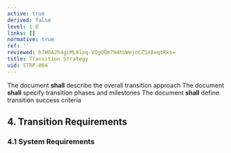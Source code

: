 ```yaml
---
active: true
derived: false
level: 1.0
links: []
normative: true
ref: ''
reviewed: h7HOA2h4gcML8loq-VOgOQm7N4hUWejnCZ5X8eqtRks=
title: Transition Strategy
uid: STRP-004
---
```


The document **shall** describe the overall transition approach
The document **shall** specify transition phases and milestones
The document **shall** define transition success criteria

## 4. Transition Requirements

### 4.1 System Requirements